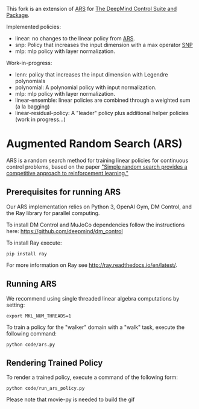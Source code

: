 This fork is an extension of [ARS](https://github.com/modestyachts/ARS) for [The DeepMind Control Suite and Package](https://github.com/deepmind/dm_control).

Implemented policies:
* linear: no changes to the linear policy from [ARS](https://github.com/modestyachts/ARS).
* snp: Policy that increases the input dimension with a max operator [SNP](https://www.hindawi.com/journals/cin/2014/746376/)
* mlp: mlp policy with layer normalization.

Work-in-progress:
* lenn: policy that increases the input dimension with Legendre polynomials
* polynomial: A polynomial policy with input normalization.
* mlp: mlp policy with layer normalization.
* linear-ensemble: linear policies are combined through a weighted sum (a la bagging)
* linear-residual-policy: A "leader" policy plus additional helper policies (work in progress...)



# Augmented Random Search (ARS)

ARS is a random search method for training linear policies for continuous control problems,
based on the paper ["Simple random search provides a competitive approach to reinforcement learning."](https://arxiv.org/abs/1803.07055)

## Prerequisites for running ARS

Our ARS implementation relies on Python 3, OpenAI Gym, DM Control, and the Ray library for parallel computing.  

To install DM Control and MuJoCo dependencies follow the instructions here:
https://github.com/deepmind/dm_control

To install Ray execute:
``` 
pip install ray
```
For more information on Ray see http://ray.readthedocs.io/en/latest/. 

## Running ARS

We recommend using single threaded linear algebra computations by setting: 
```
export MKL_NUM_THREADS=1
```

To train a policy for the "walker" domain with a "walk" task, execute the following command:

```
python code/ars.py
```

## Rendering Trained Policy

To render a trained policy, execute a command of the following form:

```
python code/run_ars_policy.py
```
Please note that movie-py is needed to build the gif